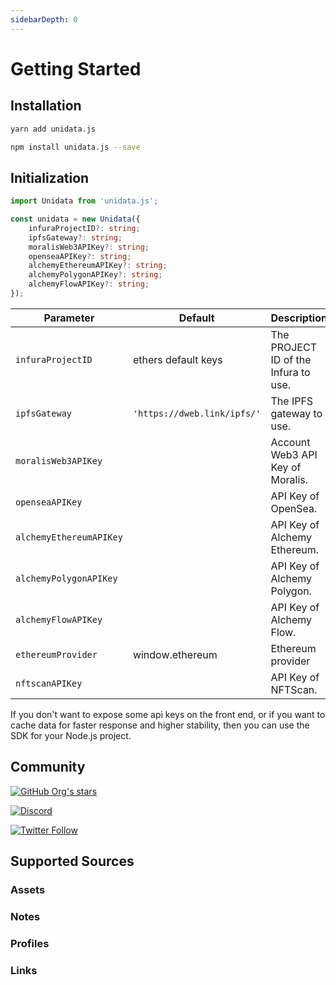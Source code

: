 ```yaml
---
sidebarDepth: 0
---
```


# Getting Started

## Installation

<CodeGroup>
  <CodeGroupItem title="yarn" active>

```bash
yarn add unidata.js
```

  </CodeGroupItem>

  <CodeGroupItem title="npm">

```bash
npm install unidata.js --save
```

  </CodeGroupItem>
</CodeGroup>

## Initialization

```ts
import Unidata from 'unidata.js';

const unidata = new Unidata({
    infuraProjectID?: string;
    ipfsGateway?: string;
    moralisWeb3APIKey?: string;
    openseaAPIKey?: string;
    alchemyEthereumAPIKey?: string;
    alchemyPolygonAPIKey?: string;
    alchemyFlowAPIKey?: string;
});
```

| Parameter               | Default                     | Description                          |
| ----------------------- | --------------------------- | ------------------------------------ |
| `infuraProjectID`       | ethers default keys         | The PROJECT ID of the Infura to use. |
| `ipfsGateway`           | `'https://dweb.link/ipfs/'` | The IPFS gateway to use.             |
| `moralisWeb3APIKey`     |                             | Account Web3 API Key of Moralis.     |
| `openseaAPIKey`         |                             | API Key of OpenSea.                  |
| `alchemyEthereumAPIKey` |                             | API Key of Alchemy Ethereum.         |
| `alchemyPolygonAPIKey`  |                             | API Key of Alchemy Polygon.          |
| `alchemyFlowAPIKey`     |                             | API Key of Alchemy Flow.             |
| `ethereumProvider`      | window.ethereum             | Ethereum provider                    |
| `nftscanAPIKey`         |                             | API Key of NFTScan.                  |

If you don't want to expose some api keys on the front end, or if you want to cache data for faster response and higher stability, then you can use the SDK for your Node.js project.

## Community

[![GitHub Org's stars](https://img.shields.io/github/stars/DIYgod/Unidata?style=social)](https://github.com/DIYgod/Unidata)

[![Discord](https://img.shields.io/discord/968954680514342973?label=Discord&logo=discord&style=social)](https://discord.gg/ggrfhdS9Fe)

[![Twitter Follow](https://img.shields.io/twitter/follow/Unidata_?style=social)](https://twitter.com/Unidata_)

## Supported Sources

### Assets

<Logos type="Assets" />

### Notes

<Logos type="Notes" />

### Profiles

<Logos type="Profiles" />

### Links

<Logos type="Links" />
